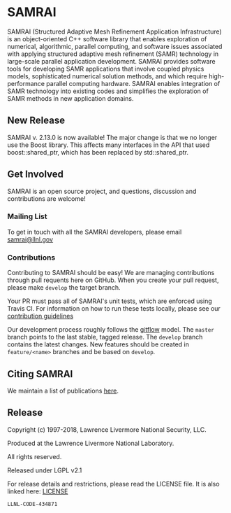 # SAMRAI

SAMRAI (Structured Adaptive Mesh Refinement Application Infrastructure) is an
object-oriented C++ software library that enables exploration of numerical,
algorithmic, parallel computing, and software issues associated with applying
structured adaptive mesh refinement (SAMR) technology in large-scale parallel
application development. SAMRAI provides software tools for developing SAMR
applications that involve coupled physics models, sophisticated numerical
solution methods, and which require high-performance parallel computing
hardware. SAMRAI enables integration of SAMR technology into existing codes and
simplifies the exploration of SAMR methods in new application domains. 

## New Release

SAMRAI v. 2.13.0 is now available! The major change is that we no longer use
the Boost library. This affects many interfaces in the API that used
boost::shared_ptr, which has been replaced by std::shared_ptr.

## Get Involved

SAMRAI is an open source project, and questions, discussion and contributions
are welcome!

### Mailing List

To get in touch with all the SAMRAI developers, please email samrai@llnl.gov

### Contributions

Contributing to SAMRAI should be easy! We are managing contributions through
pull requents here on GitHub. When you create your pull request, please make
`develop` the target branch.

Your PR must pass all of SAMRAI's unit tests, which are enforced using Travis
CI. For information on how to run these tests locally, please see our
[contribution guidelines](CONTRIBUTING.md)

Our development process roughly follows the
[gitflow](http://nvie.com/posts/a-successful-git-branching-model/) model. The
`master` branch points to the last stable, tagged release. The `develop` branch
contains the latest changes. New features should be created in `feature/<name>`
branches and be based on `develop`.

## Citing SAMRAI

We maintain a list of publications
[here](https://computation.llnl.gov/projects/samrai/publications).

## Release

Copyright (c) 1997-2018, Lawrence Livermore National Security, LLC.

Produced at the Lawrence Livermore National Laboratory.

All rights reserved.

Released under LGPL v2.1

For release details and restrictions, please read the LICENSE file. It is also
linked here: [LICENSE](./LICENSE)

`LLNL-CODE-434871`
